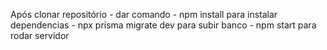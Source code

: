 Após clonar repositório - dar comando - npm install para instalar dependencias - npx prisma migrate dev para subir banco - npm start para rodar servidor
